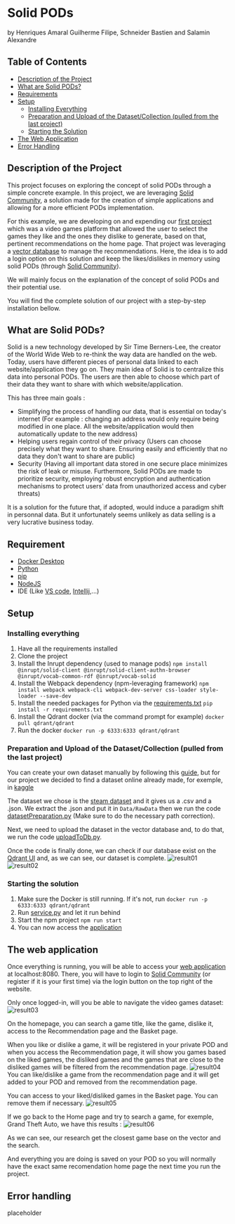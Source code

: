 # Solid PODs
by Henriques Amaral Guilherme Filipe, Schneider Bastien and Salamin Alexandre

## Table of Contents
* [Description of the Project](#description-of-the-project)
* [What are Solid PODs?](#what-are-solid-pods)
* [Requirements](#requirement)
* [Setup](#setup)
  * [Installing Everything](#installing-everything)
  * [Preparation and Upload of the Dataset/Collection (pulled from the last project)](#preparation-and-uploading-of-the-datasetcollection-pulled-from-the-last-project)
  * [Starting the Solution](#starting-the-solution)
* [The Web Application](#the-web-application)
* [Error Handling](#error-handling)

## Description of the Project
This project focuses on exploring the concept of solid PODs through a simple concrete example. In this project, we are leveraging [Solid Community](https://solidcommunity.net/), a solution made for the creation of simple applications and allowing for a more efficient PODs implementation.

For this example, we are developing on and expending our [first project](https://gitlab.com/Hypnot/vector-database) which was a video games platform that allowed the user to select the games they like and the ones they dislike to generate, based on that, pertinent recommendations on the home page. That project was leveraging a [vector database](documents/vector.md) to manage the recommendations. Here, the idea is to add a login option on this solution and keep the likes/dislikes in memory using solid PODs (through [Solid Community](https://solidcommunity.net/)).

We will mainly focus on the explanation of the concept of solid PODs and their potential use.

You will find the complete solution of our project with a step-by-step installation bellow.

## What are Solid PODs?
Solid is a new technology developed by Sir Time Berners-Lee, the creator of the World Wide Web to re-think the way data are handled on the web. Today, users have different pieces of personal data linked to each website/application they go on. They main idea of Solid is to centralize this data into personal PODs. The users are then able to choose which part of their data they want to share with which website/application.

This has three main goals :
- Simplifying the process of handling our data, that is essential on today's internet (For example : changing an address would only require being modified in one place. All the website/application would then automatically update to the new address)
- Helping users regain control of their privacy (Users can choose precisely what they want to share. Ensuring easily and efficiently that no data they don't want to share are public)
- Security (Having all important data stored in one secure place minimizes the risk of leak or misuse. Furthermore, Solid PODs are made to prioritize security, employing robust encryption and authentication mechanisms to protect users' data from unauthorized access and cyber threats)

It is a solution for the future that, if adopted, would induce a paradigm shift in personnal data. But it unfortunately seems unlikely as data selling is a very lucrative business today.

## Requirement
- [Docker Desktop](https://www.docker.com/products/docker-desktop/)
- [Python](https://www.python.org/downloads/)
- [pip](https://www.geeksforgeeks.org/how-to-install-pip-on-windows/)
- [NodeJS](https://nodejs.org/en/download)
- IDE (Like [VS code](https://code.visualstudio.com/download), [Intellij](https://www.jetbrains.com/idea/download/section=windows),...)

## Setup
### Installing everything
1. Have all the requirements installed
2. Clone the project
3. Install the Inrupt dependency (used to manage pods)
```npm install @inrupt/solid-client @inrupt/solid-client-authn-browser @inrupt/vocab-common-rdf @inrupt/vocab-solid```
4. Install the Webpack dependency (npm-leveraging framework)
```npm install webpack webpack-cli webpack-dev-server css-loader style-loader --save-dev```
5. Install the needed packages for Python via the [requirements.txt](requirements.txt)
```pip install -r requirements.txt```
6. Install the Qdrant docker (via the command prompt for example)
```docker pull qdrant/qdrant```
7. Run the docker
```docker run -p 6333:6333 qdrant/qdrant```

### Preparation and Upload of the Dataset/Collection (pulled from the last project)
You can create your own dataset manually by following this [guide](https://qdrant.tech/documentation/quick-start/#create-a-collection), but for our project we decided to find a dataset online already made, for exemple, in [kaggle](https://www.kaggle.com/datasets)

The dataset we chose is the [steam dataset](https://www.kaggle.com/datasets/deepann/80000-steam-games-dataset?resource=download) and it gives us a .csv and a .json. We extract the .json and put it in ``Data/RawData`` then we run the code [datasetPreparation.py](dist/Code/datasetPreparation.py) (Make sure to do the necessary path correction).

Next, we need to upload the dataset in the vector database and, to do that, we run the code [uploadToDb.py](dist/Code/uploadToDb.py).

Once the code is finally done, we can check if our database exist on the [Qdrant UI](http://localhost:6333/dashboard#/collections) and, as we can see, our dataset is complete.
![result01](documents/Images/result01.png) ![result02](documents/Images/result02.png)

### Starting the solution
1. Make sure the Docker is still running. If it's not, run
```docker run -p 6333:6333 qdrant/qdrant```
2. Run [service.py](Code/service.py) and let it run behind
3. Start the npm project
```npm run start```
4. You can now access the [application](http://localhost:8080/)

## The web application
Once everything is running, you will be able to access your [web application](http://localhost:8080/) at localhost:8080. There, you will have to login to [Solid Community](https://solidcommunity.net/) (or register if it is your first time) via the login button on the top right of the website.

Only once logged-in, will you be able to navigate the video games dataset:
![result03](documents/Images/result03.png)

On the homepage, you can search a game title, like the game, dislike it, access to the Recommendation page and the Basket page.

When you like or dislike a game, it will be registered in your private POD and when you access the Recommendation page, it will show you games based on the liked games, the disliked games and the games that are close to the disliked games will be filtered from the recommendation page. ![result04](documents/Images/result04.png)
You can like/dislike a game from the recommendation page and it will get added to your POD and removed from the recommendation page.

You can access to your liked/disliked games in the Basket page. You can remove them if necessary. ![result05](documents/Images/result05.png)

If we go back to the Home page and try to search a game, for exemple, Grand Theft Auto, we have this results : ![result06](documents/Images/result06.png)

As we can see, our research get the closest game base on the vector and the search.

And everything you are doing is saved on your POD so you will normally have the exact same recomendation home page the next time you run the project.

## Error handling
placeholder
